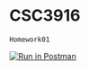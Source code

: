 # CSC3916
```
Homework01
```
[![Run in Postman](https://run.pstmn.io/button.svg)](https://app.getpostman.com/run-collection/a480c19c75b45a99b46a)
